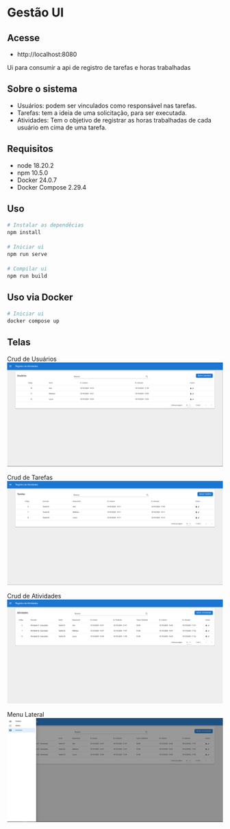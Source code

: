 # Gestão UI

## Acesse
- http://localhost:8080

Ui para consumir a api de registro de tarefas e horas trabalhadas

## Sobre o sistema
- Usuários: podem ser vinculados como responsável nas tarefas.
- Tarefas: tem a ideia de uma solicitação, para ser executada.
- Atividades: Tem o objetivo de registrar as horas trabalhadas de cada usuário em cima de uma tarefa.

## Requisitos
- node 18.20.2
- npm 10.5.0
- Docker 24.0.7
- Docker Compose 2.29.4

## Uso
```bash
# Instalar as dependêcias
npm install

# Iniciar ui
npm run serve

# Compilar ui
npm run build
```

## Uso via Docker
```bash
# Iniciar ui
docker compose up
```

## Telas

Crud de Usuários
![Crud de Usuários](docs/telas/usuarios.png)

Crud de Tarefas
![Crud de Tarefas](docs/telas/tarefas.png)

Crud de Atividades
![Crud de Atividades](docs/telas/atividades.png)

Menu Lateral
![Menu Lateral](docs/telas/menu_lateral.png)
